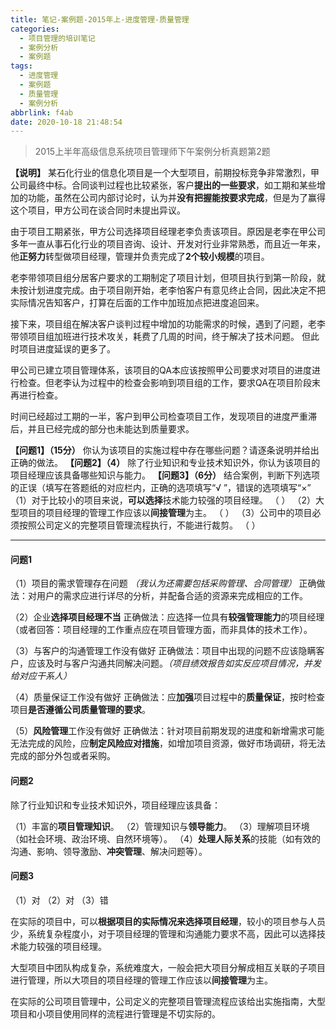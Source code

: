 ```yaml
---
title: 笔记-案例题-2015年上-进度管理-质量管理
categories:
  - 项目管理的培训笔记
  - 案例分析
  - 案例题
tags:
  - 进度管理
  - 案例题
  - 质量管理
  - 案例分析
abbrlink: f4ab
date: 2020-10-18 21:48:54
---
```


> 2015上半年高级信息系统项目管理师下午案例分析真题第2题

**【说明】**
某石化行业的信息化项目是一个大型项目，前期投标竞争非常激烈，甲公司最终中标。合同谈判过程也比较紧张，客户**提出的一些要求**，如工期和某些增加的功能，虽然在公司内部讨论时，认为并**没有把握能按要求完成**，但是为了赢得这个项目，甲方公司在谈合同时未提出异议。

由于项目工期紧张，甲方公司选择项目经理老李负责该项目。原因是老李在甲公司多年一直从事石化行业的项目咨询、设计、开发对行业非常熟悉，而且近一年来，他**正努力**转型做项目经理，管理并负责完成了**2个较小规模**的项目。

老李带领项目组分居客户要求的工期制定了项目计划，但项目执行到第一阶段，就未按计划进度完成。由于项目刚开始，老李怕客户有意见终止合同，因此决定不把实际情况告知客户，打算在后面的工作中加班加点把进度追回来。

接下来，项目组在解决客户谈判过程中增加的功能需求的时候，遇到了问题，老李带领项目组加班进行技术攻关，耗费了几周的时间，终于解决了技术问题。 但此时项目进度延误的更多了。

甲公司已建立项目管理体系，该项目的QA本应该按照甲公司要求对项目的进度进行检查。但老李认为过程中的检查会影响到项目组的工作，要求QA在项目阶段末再进行检查。

时间已经超过工期的一半，客户到甲公司检查项目工作，发现项目的进度严重滞后，并且已经完成的部分也未能达到质量要求。

**【问题1】（15分）**
你认为该项目的实施过程中存在哪些问题？请逐条说明并给出正确的做法。
**【问题2】（4）**
除了行业知识和专业技术知识外，你认为该项目的项目经理应该具备哪些知识与能力。
**【问题3】（6分）**
结合案例，判断下列选项的正误（填写在答题纸的对应栏内，正确的选项填写“√ ”，错误的选项填写“×”
（1）对于比较小的项目来说，**可以选择**技术能力较强的项目经理。 （ ）
（2）大型项目的项目经理的管理工作应该以**间接管理**为主。 （ ）
（3）公司中的项目必须按照公司定义的完整项目管理流程执行，不能进行裁剪。 （ ）

<!-- more -->

---

#### 问题1

（1）项目的需求管理存在问题 *（我认为还需要包括采购管理、合同管理）*
正确做法：对用户的需求应进行详尽的分析，并配备合适的资源来完成相应的工作。

（2）企业**选择项目经理不当**
正确做法：应选择一位具有**较强管理能力**的项目经理（或者回答：项目经理的工作重点应在项目管理方面，而非具体的技术工作）。

（3）与客户的沟通管理工作没有做好
正确做法：项目中出现的问题不应该隐瞒客户，应该及时与客户沟通共同解决问题。*（项目绩效报告如实反应项目情况，并发给对应干系人）*

（4）质量保证工作没有做好
正确做法：应**加强**项目过程中的**质量保证**，按时检查项目**是否遵循公司质量管理的要求**。

（5）**风险管理**工作没有做好
正确做法：针对项目前期发现的进度和新增需求可能无法完成的风险，应**制定风险应对措施**，如增加项目资源，做好市场调研，将无法完成的部分外包或者采购。

#### 问题2

除了行业知识和专业技术知识外，项目经理应该具备：

（1）丰富的**项目管理知识**。
（2）管理知识与**领导能力**。
（3）理解项目环境（如社会环境、政治环境、自然环境等）。
（4）**处理人际关系**的技能（如有效的沟通、影响、领导激励、**冲突管理**、解决问题等）。

#### 问题3

（1）对
（2）对
（3）错

在实际的项目中，可以**根据项目的实际情况来选择项目经理**，较小的项目参与人员少，系统复杂程度小，对于项目经理的管理和沟通能力要求不高，因此可以选择技术能力较强的项目经理。

大型项目中团队构成复杂，系统难度大，一般会把大项目分解成相互关联的子项目进行管理，所以大项目的项目经理的管理工作应该以**间接管理**为主。

在实际的公司项目管理中，公司定义的完整项目管理流程应该给出实施指南，大型项目和小项目使用同样的流程进行管理是不切实际的。
